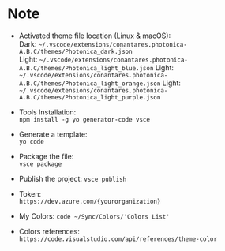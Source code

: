 # Note

* Activated theme file location (Linux & macOS):  
    Dark:   `~/.vscode/extensions/conantares.photonica-A.B.C/themes/Photonica_dark.json`  
    Light:  `~/.vscode/extensions/conantares.photonica-A.B.C/themes/Photonica_light_blue.json`
    Light:  `~/.vscode/extensions/conantares.photonica-A.B.C/themes/Photonica_light_orange.json`
    Light:  `~/.vscode/extensions/conantares.photonica-A.B.C/themes/Photonica_light_purple.json`

* Tools Installation:  
    `npm install -g yo generator-code vsce`

* Generate a template:  
    `yo code`

* Package the file:  
    `vsce package`

* Publish the project:
    `vsce publish` 

* Token:  
    `https://dev.azure.com/{yourorganization}`

* My Colors:
    `code ~/Sync/Colors/'Colors List'`

* Colors references:  
    `https://code.visualstudio.com/api/references/theme-color`  